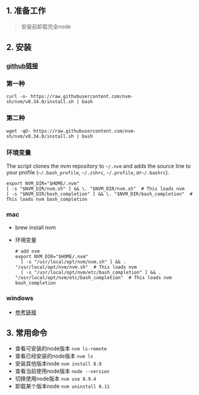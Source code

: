 

## 1. 准备工作

> 安装前卸载完全node


## 2. 安装

### [github链接](<https://github.com/nvm-sh/nvm>)

### 第一种

```shell
curl -o- https://raw.githubusercontent.com/nvm-sh/nvm/v0.34.0/install.sh | bash
```

### 第二种

```shell
wget -qO- https://raw.githubusercontent.com/nvm-sh/nvm/v0.34.0/install.sh | bash
```

### 环境变量

The script clones the nvm repository to `~/.nvm` and adds the source line to your profile (`~/.bash_profile`, `~/.zshrc`, `~/.profile`, or`~/.bashrc`).

```shell
export NVM_DIR="$HOME/.nvm"
[ -s "$NVM_DIR/nvm.sh" ] && \. "$NVM_DIR/nvm.sh"  # This loads nvm
[ -s "$NVM_DIR/bash_completion" ] && \. "$NVM_DIR/bash_completion"  # This loads nvm bash_completion
```

### mac

- brew install nvm

- 环境变量

  ```shell
  # add nvm
  export NVM_DIR="$HOME/.nvm"
    [ -s "/usr/local/opt/nvm/nvm.sh" ] && . "/usr/local/opt/nvm/nvm.sh"  # This loads nvm
    [ -s "/usr/local/opt/nvm/etc/bash_completion" ] && . "/usr/local/opt/nvm/etc/bash_completion"  # This loads nvm bash_completion
  ```

### windows

- [参考链接](<https://www.jianshu.com/p/0d591ad6d60d>)

## 3. 常用命令

- 查看可安装的node版本 `nvm ls-remote`
- 查看已经安装的node版本 `nvm ls`
- 安装其他版本node `nvm install 8.9`
- 查看当前使用node版本 `node --version`
- 切换使用node版本 `nvm use 8.9.4`
- 卸载某个版本node `nvm uninstall 0.11`


